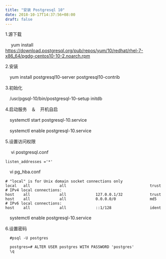 ```yaml
---
title: "安装 Postgresql 10"
date: 2018-10-17T14:37:56+08:00
draft: false
---
```


1.源下载

　  yum install https://download.postgresql.org/pub/repos/yum/10/redhat/rhel-7-x86_64/pgdg-centos10-10-2.noarch.rpm

2.安装

  　yum install postgresql10-server postgresql10-contrib

3.初始化

  　/usr/pgsql-10/bin/postgresql-10-setup initdb

4.启动服务　＆　开机自启
   
   　systemctl start postgresql-10.service

   　systemctl enable postgresql-10.service

5.设置访问权限

　  vi postgresql.conf

  ```
  listen_addresses ='*'
  ```

  　vi pg_hba.conf

  ```
  # "local" is for Unix domain socket connections only
  local   all             all                                     trust
  # IPv4 local connections:
  host    all             all             127.0.0.1/32            trust
  host    all             all             0.0.0.0/0               md5
  # IPv6 local connections:
  host    all             all             ::1/128                 ident

  ```

  　systemctl enable postgresql-10.service


6.设置密码

```
  #psql -U postgres
  
  postgres=# ALTER USER postgres WITH PASSWORD 'postgres'
  \q

``` 
